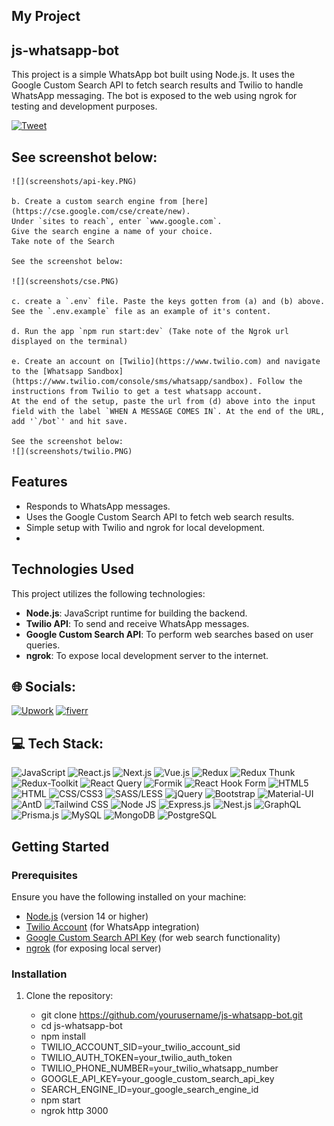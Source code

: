 ## My Project


## js-whatsapp-bot

This project is a simple WhatsApp bot built using Node.js. It uses the Google Custom Search API to fetch search results and Twilio to handle WhatsApp messaging. The bot is exposed to the web using ngrok for testing and development purposes.


[![Tweet](https://img.shields.io/twitter/url/http/shields.io.svg?style=social)](https://twitter.com/intent/tweet?text=Create%20a%20whatsapp%20chatbot%20search%20enginewith%20javascript%20and%20Twilio.&url=https://github.com/Ileriayo/js-whatsapp-bot&via=ileriayodavid&hashtags=chatbot,ai,javascript,future,twilio,developers)

    
## See screenshot below:
    ![](screenshots/api-key.PNG)

    b. Create a custom search engine from [here](https://cse.google.com/cse/create/new).
    Under `sites to reach`, enter `www.google.com`.
    Give the search engine a name of your choice.
    Take note of the Search

    See the screenshot below:
    
    ![](screenshots/cse.PNG)

    c. create a `.env` file. Paste the keys gotten from (a) and (b) above. See the `.env.example` file as an example of it's content.

    d. Run the app `npm run start:dev` (Take note of the Ngrok url displayed on the terminal)
    
    e. Create an account on [Twilio](https://www.twilio.com) and navigate to the [Whatsapp Sandbox](https://www.twilio.com/console/sms/whatsapp/sandbox). Follow the instructions from Twilio to get a test whatsapp account.
    At the end of the setup, paste the url from (d) above into the input field with the label `WHEN A MESSAGE COMES IN`. At the end of the URL, add '`/bot`' and hit save.

    See the screenshot below:
    ![](screenshots/twilio.PNG)

## Features

- Responds to WhatsApp messages.
- Uses the Google Custom Search API to fetch web search results.
- Simple setup with Twilio and ngrok for local development.
- 

## Technologies Used

This project utilizes the following technologies:

- **Node.js**: JavaScript runtime for building the backend.
- **Twilio API**: To send and receive WhatsApp messages.
- **Google Custom Search API**: To perform web searches based on user queries.
- **ngrok**: To expose local development server to the internet.


## 🌐 Socials:

[![Upwork](https://img.shields.io/badge/upwork-%2230175C2.svg?logo=Upwork&logoColor=green)](https://www.upwork.com/freelancers/~01b8262a0ffa2f4860)
[![fiverr](https://img.shields.io/badge/fiverr-%230769AD.svg?logo=fiverr&logoColor=green)](https://www.fiverr.com/gold_medalist?source=gig_page)

## 💻 Tech Stack:

![JavaScript](https://img.shields.io/badge/JavaScript-%23F7DF1E.svg?style=for-the-badge&logo=JavaScript&logoColor=white)
![React.js](https://img.shields.io/badge/React.js-%2361DAFB.svg?style=for-the-badge&logo=React&logoColor=white)
![Next.js](https://img.shields.io/badge/Next.js-%23000000.svg?style=for-the-badge&logo=Next.js&logoColor=white)
![Vue.js](https://img.shields.io/badge/Vue.js-%234FC08D.svg?style=for-the-badge&logo=Vue.js&logoColor=white)
![Redux](https://img.shields.io/badge/Redux-%23764ABC.svg?style=for-the-badge&logo=Redux&logoColor=white)
![Redux Thunk](https://img.shields.io/badge/Redux_Thunk-%23764ABC.svg?style=for-the-badge&logo=Redux&logoColor=white)
![Redux-Toolkit](https://img.shields.io/badge/Redux_Toolkit-%23764ABC.svg?style=for-the-badge&logo=Redux&logoColor=white)
![React Query](https://img.shields.io/badge/React_Query-%23F3B71B.svg?style=for-the-badge&logo=React&logoColor=white)
![Formik](https://img.shields.io/badge/Formik-%2361DAFB.svg?style=for-the-badge&logo=Formik&logoColor=white)
![React Hook Form](https://img.shields.io/badge/React_Hook_Form-%2361DAFB.svg?style=for-the-badge&logo=React&logoColor=white)
![HTML5](https://img.shields.io/badge/HTML5-%23E34F26.svg?style=for-the-badge&logo=HTML5&logoColor=white)
![HTML](https://img.shields.io/badge/XHTML-%23F58025.svg?style=for-the-badge&logo=HTML5&logoColor=white)
![CSS/CSS3](https://img.shields.io/badge/CSS/CSS3-%231572B6.svg?style=for-the-badge&logo=CSS3&logoColor=white)
![SASS/LESS](https://img.shields.io/badge/SASS/LESS-%23CC6699.svg?style=for-the-badge&logo=SASS&logoColor=white)
![jQuery](https://img.shields.io/badge/jQuery-%230769AD.svg?style=for-the-badge&logo=jQuery&logoColor=white)
![Bootstrap](https://img.shields.io/badge/Bootstrap-%23563D7C.svg?style=for-the-badge&logo=Bootstrap&logoColor=white)
![Material-UI](https://img.shields.io/badge/Material_UI-%231976D2.svg?style=for-the-badge&logo=Material-UI&logoColor=white)
![AntD](https://img.shields.io/badge/AntD-%230170FE.svg?style=for-the-badge&logo=Ant-Design&logoColor=white)
![Tailwind CSS](https://img.shields.io/badge/Tailwind_CSS-%2338B2AC.svg?style=for-the-badge&logo=Tailwind-CSS&logoColor=white)
![Node JS](https://img.shields.io/badge/Node_JS-%23339933.svg?style=for-the-badge&logo=Node.js&logoColor=white)
![Express.js](https://img.shields.io/badge/Express.js-%23000000.svg?style=for-the-badge&logo=Express&logoColor=white)
![Nest.js](https://img.shields.io/badge/Nest.js-%23E0234E.svg?style=for-the-badge&logo=NestJS&logoColor=white)
![GraphQL](https://img.shields.io/badge/GraphQL-%E10098.svg?style=for-the-badge&logo=GraphQL)
![Prisma.js](https://img.shields.io/badge/Prisma.js-%2D2D2E2E.svg?style=for-the-badge&logo=Prisma)
![MySQL](https://img.shields.io/badge/MySQL-%4479A1.svg?style=for-the-badge&logo=MySQL)
![MongoDB](https://img.shields.io/badge/MongoDB-%47A248.svg?style=for-the-badge&logo=MongoDB)
![PostgreSQL](https://img.shields.io/badge/PostgreSQL-%336791.svg?style=for-the-badge&logo=PostgreSQL)

## Getting Started

### Prerequisites

Ensure you have the following installed on your machine:

- [Node.js](https://nodejs.org/) (version 14 or higher)
- [Twilio Account](https://www.twilio.com/try-twilio) (for WhatsApp integration)
- [Google Custom Search API Key](https://developers.google.com/custom-search/v1/overview) (for web search functionality)
- [ngrok](https://ngrok.com/) (for exposing local server)

### Installation

1. Clone the repository:

   - git clone https://github.com/yourusername/js-whatsapp-bot.git
   - cd js-whatsapp-bot
   - npm install
   - TWILIO_ACCOUNT_SID=your_twilio_account_sid
   - TWILIO_AUTH_TOKEN=your_twilio_auth_token
   - TWILIO_PHONE_NUMBER=your_twilio_whatsapp_number
   - GOOGLE_API_KEY=your_google_custom_search_api_key
   - SEARCH_ENGINE_ID=your_google_search_engine_id
   - npm start
   - ngrok http 3000

